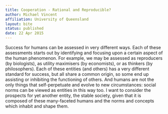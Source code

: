 ```yaml
---
title: Cooperation - Rational and Reproducible?
author: Michael Vincent
affiliation: University of Queensland
layout: bite
status: published
date: 22 Apr 2015
---
```


Success for humans can be assessed in very different ways. Each of these assessments starts out by identifying and focusing upon a certain aspect of the human phenomenon. For example, we may be assessed as reproducers (by biologists), as utility maximisers (by economists), or as thinkers (by philosophers). Each of these entities (and others) has a very different standard for success, but all share a common origin, so some end up assisting or inhibiting the functioning of others. And humans are not the only things that self-perpetuate and  evolve to new circumstances: social norms can be viewed as entities in this way too. I want to consider the prospects for yet another entity, the stable society, given that it is composed of these many-faceted humans and the norms and concepts which inhabit and shape them.